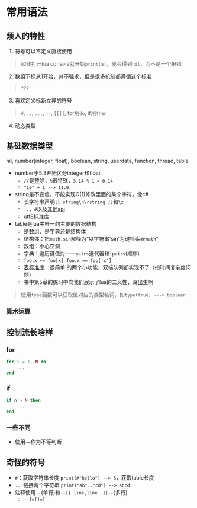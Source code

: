 # 常用语法

## 烦人的特性

1. 符号可以不定义直接使用
> 如我打开lua console就开始`print(a)`，我会得到`nil`，而不是一个报错。
2. 数组下标从1开始，并不强求，但是很多机制都遵循这个标准
> ???
3. 喜欢定义标新立异的符号
> `#`, `..`, `...`, `--`, `[[]]`, for用`do`, if用`then`
4. 动态类型

## 基础数据类型

nil, number(integer, float), boolean, string, userdata, function, thread, table
- number于5.3开始区分integer和float
    - `//`是整除，`%`很特殊，`3.14 % 1 = 0.14`
    - `"10" + 1 --> 11.0`
- string是不变值，不能实现O(1)修改里面的某个字符，像c#
    - 长字符串声明`[[ string\n\rstring ]]`和`\z`
    - `..`、`#`以及[其他api](https://www.lua.org/manual/5.3/manual.html#6.4)
    - [utf8标准库](https://www.lua.org/manual/5.3/manual.html#6.5)
- table是lua中唯一的主要的数据结构
    - 是数组、是字典还是结构体
    - 结构体：把`math.sin`解释为“以字符串'sin'为键检索表`math`”
    - 数组：小心空洞
    - 字典：遍历键值对——`pairs`迭代器和`ipairs`(顺序)
    - `foo.x ~= foo[x]`, `foo.x == foo['x']`
    - [表标准库](https://www.lua.org/manual/5.3/manual.html#6.6)：很简单
    的两个小功能，双端队列都实现不了（指时间复杂度问题）
    - 书中第5章的练习中向我们展示了lua的二义性，真出生啊
> 使用`type`函数可以获取值对应的类型名词，如`type(true) ---> boolean`

### 算术运算

## 控制流长啥样

### for
```lua
for i = 1, N do
    ...
end
```
### if
```lua
if n > N then
    ...
end
```


### 一些不同
- 使用`~=`作为不等判断

## 奇怪的符号

- `#`：获取字符串长度 `print(#"hello") --> 5`，获取table长度
- `..`: 链接两个字符串 `print("ab".."cd") --> abcd` 
- 注释使用`--`(单行)和`--[[ line,line  ]]--`(多行)
    - `--[=[]=]`